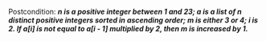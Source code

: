 Postcondition: ***n is a positive integer between 1 and 23; a is a list of n distinct positive integers sorted in ascending order; m is either 3 or 4; i is 2. If a[i] is not equal to a[i - 1] multiplied by 2, then m is increased by 1.***